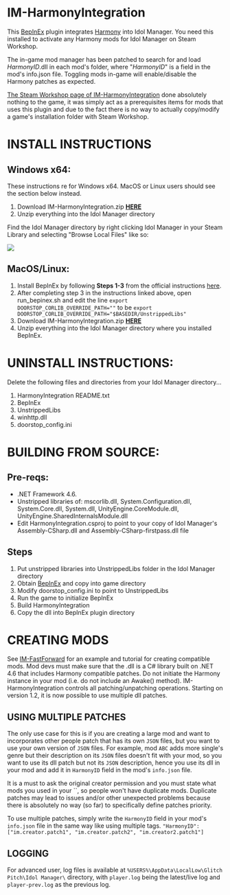 # IM-HarmonyIntegration
This [BepInEx](https://github.com/BepInEx/BepInEx) plugin integrates [Harmony](https://github.com/pardeike/Harmony) into Idol Manager. You need this installed to activate any Harmony mods for Idol Manager on Steam Workshop.

The in-game mod manager has been patched to search for and load _HarmonyID_.dll in each mod's folder, where "_HarmonyID_" is a field in the mod's info.json file. Toggling mods in-game will enable/disable the Harmony patches as expected. 

[The Steam Workshop page of IM-HarmonyIntegration](https://steamcommunity.com/sharedfiles/filedetails/?id=3102983863) done absolutely nothing to the game, it was simply act as a prerequisites items for mods that uses this plugin and due to the fact there is no way to actually copy/modify a game's installation folder with Steam Workshop.

# INSTALL INSTRUCTIONS
## Windows x64: 
These instructions re for Windows x64. MacOS or Linux users should see the section below instead. 

1. Download IM-HarmonyIntegration.zip **[HERE](https://github.com/ui3TD/IM-HarmonyIntegration/releases)**
2. Unzip everything into the Idol Manager directory

Find the Idol Manager directory by right clicking Idol Manager in your Steam Library and selecting "Browse Local Files" like so:
<p align="left">
<img src="https://i.imgur.com/RnD3WjU.jpg" />
</p>

## MacOS/Linux: 

1. Install BepInEx by following **Steps 1-3** from the official instructions [here](https://docs.bepinex.dev/articles/advanced/steam_interop.html?tabs=tabid-2).
2. After completing step 3 in the instructions linked above, open run_bepinex.sh and edit the line `export DOORSTOP_CORLIB_OVERRIDE_PATH=""` to be `export DOORSTOP_CORLIB_OVERRIDE_PATH="$BASEDIR/UnstrippedLibs"`
3. Download IM-HarmonyIntegration.zip **[HERE](https://github.com/ui3TD/IM-HarmonyIntegration/releases)**
4. Unzip everything into the Idol Manager directory where you installed BepInEx.

# UNINSTALL INSTRUCTIONS:
Delete the following files and directories from your Idol Manager directory...
1. HarmonyIntegration README.txt
2. BepInEx
3. UnstrippedLibs
4. winhttp.dll
5. doorstop_config.ini

# BUILDING FROM SOURCE:
## Pre-reqs:
- .NET Framework 4.6.
- Unstripped libraries of: mscorlib.dll, System.Configuration.dll, System.Core.dll, System.dll, UnityEngine.CoreModule.dll, UnityEngine.SharedInternalsModule.dll
- Edit HarmonyIntegration.csproj to point to your copy of Idol Manager's Assembly-CSharp.dll and Assembly-CSharp-firstpass.dll file
## Steps
1. Put unstripped libraries into UnstrippedLibs folder in the Idol Manager directory
2. Obtain [BepInEx](https://github.com/BepInEx/BepInEx) and copy into game directory
3. Modify doorstop_config.ini to point to UnstrippedLibs
4. Run the game to initialize BepInEx
5. Build HarmonyIntegration
6. Copy the dll into BepInEx plugin directory

# CREATING MODS
See [IM-FastForward](https://github.com/ui3TD/IM-FastForward) for an example and tutorial for creating compatible mods.
Mod devs must make sure that the .dll is a C# library built on .NET 4.6 that includes Harmony compatible patches. Do not initiate the Harmony instance in your mod (i.e. do not include an Awake() method). IM-HarmonyIntegration controls all patching/unpatching operations.
Starting on version 1.2, it is now possible to use multiple dll patches.

## USING MULTIPLE PATCHES
The only use case for this is if you are creating a large mod and want to incorporates other people patch that has its own `JSON` files, but you want to use your own version of `JSON` files.
For example, mod `ABC` adds more single's genre but their description on its `JSON` files doesn't fit with your mod, so you want to use its dll patch but not its `JSON` description, hence you use its dll in your mod and add it in `HarmonyID` field in the mod's `info.json` file.

It is a must to ask the original creator permission and you must state what mods you used in your ``, so people won't have duplicate mods. 
Duplicate patches may lead to issues and/or other unexpected problems because there is absolutely no way (so far) to specifically define patches priority.

To use multiple patches, simply write the `HarmonyID` field in your mod's `info.json` file in the same way like using multiple tags.
```"HarmonyID": ["im.creator.patch1", "im.creator.patch2", "im.creator2.patch1"]```

## LOGGING
For advanced user, log files is available at `%USERS%\AppData\LocalLow\Glitch Pitch\Idol Manager\` directory, with `player.log` being the latest/live log and `player-prev.log` as the previous log.